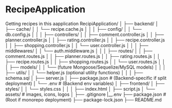 # RecipeApplication

Getting recipes in this aapplication
RecipiApplication/
│
├── backend/
│ ├── cache/
│ │ └── recipe.cache.js
│ │
│ ├── config/
│ │ └── db.config.js
│ │
│ ├── controllers/
│ │ ├── comment.controller.js
│ │ ├── planner.controller.js
│ │ ├── rating.controller.js
│ │ ├── recipe.controller.js
│ │ ├── shopping.controller.js
│ │ └── user.controller.js
│ │
│ ├── middlewares/
│ │ └── auth.middleware.js
│ │
│ ├── routes/
│ │ ├── comment.routes.js
│ │ ├── planner.routes.js
│ │ ├── rating.routes.js
│ │ ├── recipe.routes.js
│ │ ├── shopping.routes.js
│ │ └── user.routes.js
│ │
│ ├── models/
│ │ └── (future Mongoose/Sequelize/MySQL models)
│ │
│ ├── utils/
│ │ └── helper.js (optional utility functions)
│ │
│ ├── schema.sql
│ ├── server.js
│ ├── package.json # (Backend-specific if split deployment)
│ └── .env # (Backend env variables)
│
├── frontend/
│ ├── styles/
│ │ └── styles.css
│ │
│ ├── index.html
│ ├── script.js
│ └── assets/ # images, icons, logos
│
├── .gitignore
|\_\_.env
├── package.json # (Root if monorepo deployment)
├── package-lock.json
├── README.md
